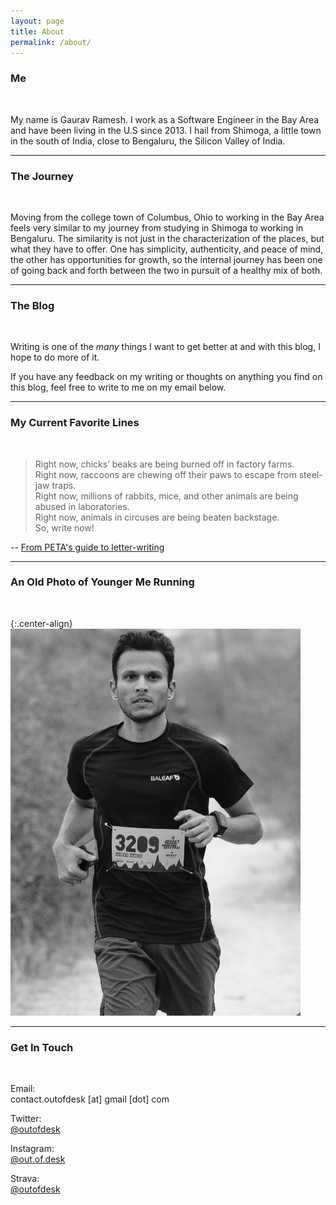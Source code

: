 ```yaml
---
layout: page
title: About
permalink: /about/
---
```


### Me
<br/>

My name is Gaurav Ramesh. I work as a Software Engineer in the Bay Area and have been living in the U.S since 2013. I hail from Shimoga, a little town in the south of India, close to Bengaluru, the Silicon Valley of India.

*****

### The Journey
<br/>

Moving from the college town of Columbus, Ohio to working in the Bay Area feels very similar to my journey from studying in Shimoga to working in Bengaluru. The similarity is not just in the characterization of the places, but what they have to offer. One has simplicity, authenticity, and peace of mind, the other has opportunities for growth, so the internal journey has been one of going back and forth between the two in pursuit of a healthy mix of both.

*****

### The Blog
<br/>

Writing is one of the *many* things I want to get better at and with this blog, I hope to do more of it.

If you have any feedback on my writing or thoughts on anything you find on this blog, feel free to write to me on my email below.

*****

### My Current Favorite Lines
<br/>

<blockquote>
Right now, chicks’ beaks are being burned off in factory farms. <br/>
Right now, raccoons are chewing off their paws to escape from steel-jaw traps. <br/>
Right now, millions of rabbits, mice, and other animals are being abused in laboratories. <br/>
Right now, animals in circuses are being beaten backstage. <br/>
So, write now!
</blockquote>

-- [From PETA's guide to letter-writing](https://www.peta.org/action/activism-guide/letter-writing/)

*****

### An Old Photo of Younger Me Running
<br/>

{:.center-align}
![That's me running!](/static/img/running-profile.jpeg)

*****
### Get In Touch
<br/>

Email:
<br/>
contact.outofdesk [at] gmail [dot] com

Twitter:
<br/>
[@outofdesk](https://www.twitter.com/@outofdesk)

Instagram:
<br/>
[@out.of.desk](https://instagram.com/out.of.desk)

Strava:
<br/>
[@outofdesk](https://www.strava.com/athletes/outofdesk)